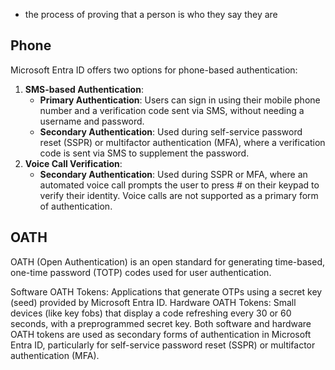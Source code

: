 - the process of proving that a person is who they say they are
## Phone
Microsoft Entra ID offers two options for phone-based authentication:

1. **SMS-based Authentication**:
    - **Primary Authentication**: Users can sign in using their mobile phone number and a verification code sent via SMS, without needing a username and password.
    - **Secondary Authentication**: Used during self-service password reset (SSPR) or multifactor authentication (MFA), where a verification code is sent via SMS to supplement the password.
2. **Voice Call Verification**:
    - **Secondary Authentication**: Used during SSPR or MFA, where an automated voice call prompts the user to press # on their keypad to verify their identity. Voice calls are not supported as a primary form of authentication.
## OATH
OATH (Open Authentication) is an open standard for generating time-based, one-time password (TOTP) codes used for user authentication.

Software OATH Tokens: Applications that generate OTPs using a secret key (seed) provided by Microsoft Entra ID.
Hardware OATH Tokens: Small devices (like key fobs) that display a code refreshing every 30 or 60 seconds, with a preprogrammed secret key.
Both software and hardware OATH tokens are used as secondary forms of authentication in Microsoft Entra ID, particularly for self-service password reset (SSPR) or multifactor authentication (MFA).
